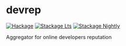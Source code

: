 # devrep

[![Hackage](https://img.shields.io/hackage/v/devrep.svg?logo=haskell)](https://hackage.haskell.org/package/devrep)
[![Stackage Lts](http://stackage.org/package/devrep/badge/lts)](http://stackage.org/lts/package/devrep)
[![Stackage Nightly](http://stackage.org/package/devrep/badge/nightly)](http://stackage.org/nightly/package/devrep)

Aggregator for online developers reputation

